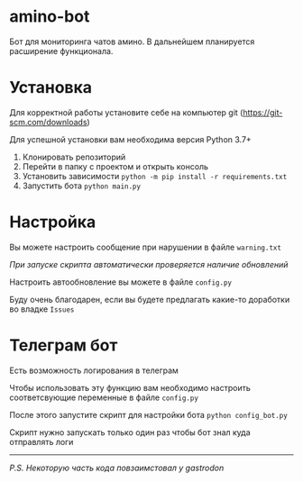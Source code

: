 
# amino-bot  
Бот для мониторинга чатов амино. В дальнейшем планируется расширение функционала.

# Установка
Для корректной работы установите себе на компьютер git (https://git-scm.com/downloads)

Для успешной установки вам необходима версия Python 3.7+

1. Клонировать репозиторий
2. Перейти в папку с проектом и открыть консоль
3. Установить зависимости `python -m pip install -r requirements.txt`
4. Запустить бота `python main.py`

# Настройка
Вы можете настроить сообщение при нарушении в файле `warning.txt`

*При запуске скрипта автоматически проверяется наличие обновлений*

Настроить автообновление вы можете в файле `config.py`

Буду очень благодарен, если вы будете предлагать какие-то доработки во владке `Issues`

# Телеграм бот
Есть возможность логирования в телеграм

Чтобы использовать эту функцию вам необходимо настроить соответсвующие переменные в файле `config.py`

После этого запустите скрипт для настройки бота `python config_bot.py`

Скрипт нужно запускать только один раз чтобы бот знал куда отправлять логи

-----------------------------
  
*P.S. Некоторую часть кода повзаимстовал у gastrodon*
